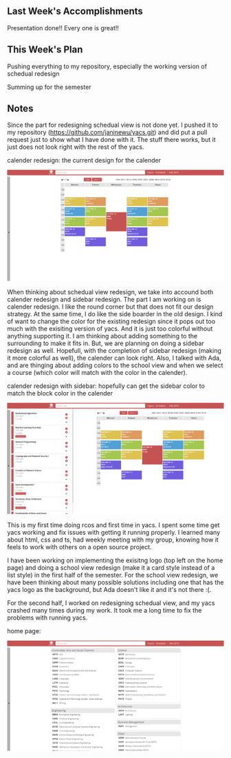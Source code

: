 ## Last Week's Accomplishments

Presentation done!! Every one is great!!
    
## This Week's Plan

Pushing everything to my repository, especially the working version of schedual redesign

Summing up for the semester


## Notes


Since the part for redesigning schedual view is not done yet. I pushed it to my repository (https://github.com/janinewu/yacs.git) and did put a pull request just to show what I have done with it. The stuff there works, but it just does not look right with the rest of the yacs.

calender redesign: the current design for the calender

![alt text](https://raw.githubusercontent.com/janinewu/rcos-status-updates/master/spring_2019/Screenshot%20from%202019-04-26%2015-34-40.png)

When thinking about schedual view redesign, we take into accound both calender redesign and sidebar redesign. The part I am
working on is calender redesign. I like the round corner but that does not fit our design strategy. At the same time, I do like
the side boarder in the old design. I kind of want to change the color for the existing redesign since it pops out too much
with the exisiting version of yacs. And it is just too colorful without anything supporting it. I am thinking about adding something
to the surrounding to make it fits in.
But, we are planning on doing a sidebar redesign as well. Hopefull, with the completion of 
sidebar redesign (making it more colorful as well), the calender can look right. Also, I talked with Ada, and are thinging about
adding colors to the school view and when we select a course (which color will match with the color in the calender).


calender redesign with sidebar: hopefully can get the sidebar color to match the block color in the calender 

![alt text](https://raw.githubusercontent.com/janinewu/rcos-status-updates/master/spring_2019/Screenshot%20from%202019-04-26%2015-34-23.png)


This is my first time doing rcos and first time in yacs. I spent some time get yacs working and fix issues with getting it running
properly. I learned many about html, css and ts, had weekly meeting with my group, knowing how it feels to work with others on a 
open source project.

I have been working on implementing the exisitng logo (top left on the 
home page) and doing a school view redesign (make it a card style instead of a list style) in the first half of the semester. For
the school view redesign, we have been thinking about many possible solutions including one that has the yacs logo as the background,
but Ada doesn't like it and it's not there :(.

For the second half, I worked on redesigning schedual view, and my yacs crashed many times during my work. It took me a long time
to fix the problems with running yacs.

home page:

![alt text](https://raw.githubusercontent.com/janinewu/rcos-status-updates/master/spring_2019/Screenshot%20from%202019-04-26%2015-36-02.png)
